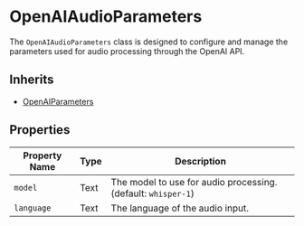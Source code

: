 # OpenAIAudioParameters

The `OpenAIAudioParameters` class is designed to configure and manage the parameters used for audio processing through the OpenAI API.

## Inherits

- [OpenAIParameters](OpenAIParameters.md)

## Properties

| Property Name   | Type   | Description                                                    |
|-----------------|--------|----------------------------------------------------------------|
| `model`         | Text   | The model to use for audio processing. (default: `whisper-1`)  |
| `language`      | Text   | The language of the audio input.                               |
